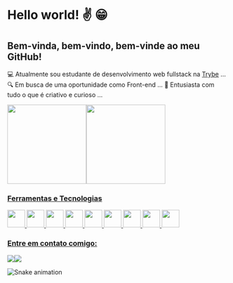 # Hello world! :v: :grin:

## Bem-vinda, bem-vindo, bem-vinde ao meu GitHub!

💻 Atualmente sou estudante de desenvolvimento web fullstack na [Trybe](https://www.betrybe.com/) ...
🔍 Em busca de uma oportunidade como Front-end ...
🌱 Entusiasta com tudo o que é criativo e curioso ...

<div><a href="https://github.com/viviannemelo"><img height="180em" src="https://github-readme-stats.vercel.app/api/top-langs/?username=viviannemelo&layout=compact&langs_count=7&theme=dracula"/><img height="180em" src="https://github-readme-stats.vercel.app/api?username=viviannemelo&show_icons=true&theme=dracula&include_all_commits=true&count_private=true"/></div>

### Ferramentas e Tecnologias
<img src="https://cdn.jsdelivr.net/gh/devicons/devicon/icons/html5/html5-original.svg" width="40" height="40"/> <img src="https://cdn.jsdelivr.net/gh/devicons/devicon/icons/css3/css3-original.svg" width="40" height="40"/> <img src="https://cdn.jsdelivr.net/gh/devicons/devicon/icons/javascript/javascript-original.svg" width="40" height="40"/> <img src="https://cdn.jsdelivr.net/gh/devicons/devicon/icons/react/react-original-wordmark.svg" width="40" height="40"/> <img src="https://cdn.jsdelivr.net/gh/devicons/devicon/icons/nodejs/nodejs-original.svg" width="40" height="40"/> <img src="https://cdn.jsdelivr.net/gh/devicons/devicon/icons/bootstrap/bootstrap-original.svg" width="40" height="40"/> <img src="https://cdn.jsdelivr.net/gh/devicons/devicon/icons/jest/jest-plain.svg" width="40" height="40"/> <img src="https://cdn.jsdelivr.net/gh/devicons/devicon/icons/figma/figma-original.svg" width="40" height="40"/> <img src="https://cdn.jsdelivr.net/gh/devicons/devicon/icons/photoshop/photoshop-plain.svg" width="40" height="40"/>

### Entre em contato comigo:
<div> <a href = "mailto:viviannemmelo@gmail.com"><img src="https://img.shields.io/badge/Gmail-D14836?style=for-the-badge&logo=gmail&logoColor=white" target="_blank"></a><a href="https://www.linkedin.com/in/viviannemelo" target="_blank"><img src="https://img.shields.io/badge/-LinkedIn-%230077B5?style=for-the-badge&logo=linkedin&logoColor=white" target="_blank"></a> </div>

![Snake animation](https://github.com/viviannemelo/viviannemelo/blob/output/github-contribution-grid-snake.svg)

